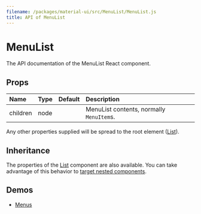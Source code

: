 ```yaml
---
filename: /packages/material-ui/src/MenuList/MenuList.js
title: API of MenuList
---
```


<!--- This documentation is automatically generated, do not try to edit it. -->

# MenuList

<p class="description">The API documentation of the MenuList React component.</p>



## Props

| Name | Type | Default | Description |
|:-----|:-----|:--------|:------------|
| <span class="prop-name">children</span> | <span class="prop-type">node |   | MenuList contents, normally `MenuItem`s. |

Any other properties supplied will be spread to the root element ([List](/api/list)).

## Inheritance

The properties of the [List](/api/list) component are also available.
You can take advantage of this behavior to [target nested components](/guides/api#spread).

## Demos

- [Menus](/demos/menus)

